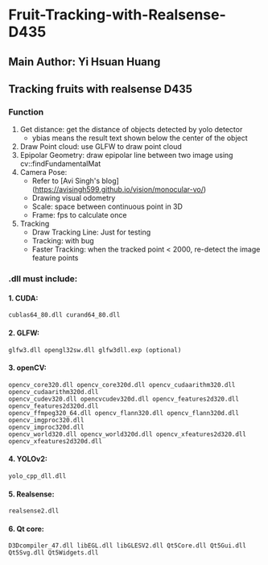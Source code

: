 # Fruit-Tracking-with-Realsense-D435  
## Main Author: Yi Hsuan Huang

## Tracking fruits with realsense D435

### Function
1. Get distance: get the distance of objects detected by yolo detector
    - ybias means the result text shown below the center of the object
2. Draw Point cloud: use GLFW to draw point cloud
3. Epipolar Geometry: draw epipolar line between two image using cv::findFundamentalMat
4. Camera Pose:
    - Refer to [Avi Singh's blog] (https://avisingh599.github.io/vision/monocular-vo/)
    - Drawing visual odometry
    - Scale: space between continuous point in 3D
    - Frame: fps to calculate once
5. Tracking
    - Draw Tracking Line: Just for testing
    - Tracking: with bug
    - Faster Tracking: when the tracked point < 2000, re-detect the image feature points

### .dll must include:
#### 1. CUDA: 
    cublas64_80.dll curand64_80.dll
#### 2. GLFW: 
    glfw3.dll opengl32sw.dll glfw3dll.exp (optional) 
#### 3. openCV:
    opencv_core320.dll opencv_core320d.dll opencv_cudaarithm320.dll opencv_cudaarithm320d.dll
    opencv_cudev320.dll opencvcudev320d.dll opencv_features2d320.dll opencv_features2d320d.dll
    opencv_ffmpeg320_64.dll opencv_flann320.dll opencv_flann320d.dll opencv_imgproc320.dll  
    opencv_improc320d.dll
    opencv_world320.dll opencv_world320d.dll opencv_xfeatures2d320.dll opencv_xfeatures2d320d.dll
#### 4. YOLOv2: 
    yolo_cpp_dll.dll
#### 5. Realsense: 
    realsense2.dll
#### 6. Qt core: 
    D3Dcompiler_47.dll libEGL.dll libGLESV2.dll Qt5Core.dll Qt5Gui.dll Qt5Svg.dll Qt5Widgets.dll
